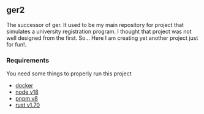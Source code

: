 ## ger2

The successor of ger. It used to be my main repository for project that simulates a university registration program. I thought that project was not well designed from the first. So... Here I am creating yet another project just for fun!.

### Requirements

You need some things to properly run this project
- [docker](docker.com)
- [node v18](nodejs.org)
- [pnpm v8](pnpm.io)
- [rust v1.70](rustup.rs)
